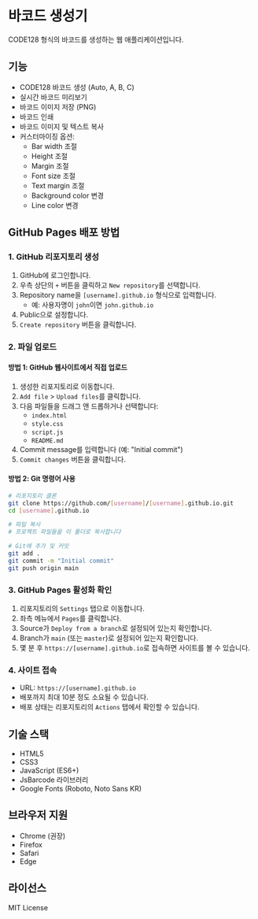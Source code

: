 # 바코드 생성기

CODE128 형식의 바코드를 생성하는 웹 애플리케이션입니다.

## 기능

- CODE128 바코드 생성 (Auto, A, B, C)
- 실시간 바코드 미리보기
- 바코드 이미지 저장 (PNG)
- 바코드 인쇄
- 바코드 이미지 및 텍스트 복사
- 커스터마이징 옵션:
  - Bar width 조절
  - Height 조절
  - Margin 조절
  - Font size 조절
  - Text margin 조절
  - Background color 변경
  - Line color 변경

## GitHub Pages 배포 방법

### 1. GitHub 리포지토리 생성

1. GitHub에 로그인합니다.
2. 우측 상단의 `+` 버튼을 클릭하고 `New repository`를 선택합니다.
3. Repository name을 `[username].github.io` 형식으로 입력합니다.
   - 예: 사용자명이 `john`이면 `john.github.io`
4. Public으로 설정합니다.
5. `Create repository` 버튼을 클릭합니다.

### 2. 파일 업로드

#### 방법 1: GitHub 웹사이트에서 직접 업로드
1. 생성한 리포지토리로 이동합니다.
2. `Add file` > `Upload files`를 클릭합니다.
3. 다음 파일들을 드래그 앤 드롭하거나 선택합니다:
   - `index.html`
   - `style.css`
   - `script.js`
   - `README.md`
4. Commit message를 입력합니다 (예: "Initial commit")
5. `Commit changes` 버튼을 클릭합니다.

#### 방법 2: Git 명령어 사용
```bash
# 리포지토리 클론
git clone https://github.com/[username]/[username].github.io.git
cd [username].github.io

# 파일 복사
# 프로젝트 파일들을 이 폴더로 복사합니다

# Git에 추가 및 커밋
git add .
git commit -m "Initial commit"
git push origin main
```

### 3. GitHub Pages 활성화 확인

1. 리포지토리의 `Settings` 탭으로 이동합니다.
2. 좌측 메뉴에서 `Pages`를 클릭합니다.
3. Source가 `Deploy from a branch`로 설정되어 있는지 확인합니다.
4. Branch가 `main` (또는 `master`)로 설정되어 있는지 확인합니다.
5. 몇 분 후 `https://[username].github.io`로 접속하면 사이트를 볼 수 있습니다.

### 4. 사이트 접속

- URL: `https://[username].github.io`
- 배포까지 최대 10분 정도 소요될 수 있습니다.
- 배포 상태는 리포지토리의 `Actions` 탭에서 확인할 수 있습니다.

## 기술 스택

- HTML5
- CSS3
- JavaScript (ES6+)
- JsBarcode 라이브러리
- Google Fonts (Roboto, Noto Sans KR)

## 브라우저 지원

- Chrome (권장)
- Firefox
- Safari
- Edge

## 라이선스

MIT License